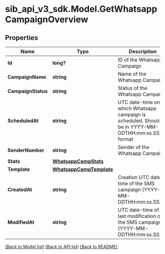 # sib_api_v3_sdk.Model.GetWhatsappCampaignOverview
## Properties

Name | Type | Description | Notes
------------ | ------------- | ------------- | -------------
**Id** | **long?** | ID of the Whatsapp Campaign | 
**CampaignName** | **string** | Name of the Whatsapp Campaign | 
**CampaignStatus** | **string** | Status of the Whatsapp Campaign | 
**ScheduledAt** | **string** | UTC date-time on which Whatsapp campaign is scheduled. Should be in YYYY-MM-DDTHH:mm:ss.SSSZ format | [optional] 
**SenderNumber** | **string** | Sender of the Whatsapp Campaign | 
**Stats** | [**WhatsappCampStats**](WhatsappCampStats.md) |  | [optional] 
**Template** | [**WhatsappCampTemplate**](WhatsappCampTemplate.md) |  | 
**CreatedAt** | **string** | Creation UTC date-time of the SMS campaign (YYYY-MM-DDTHH:mm:ss.SSSZ) | 
**ModifiedAt** | **string** | UTC date-time of last modification of the SMS campaign (YYYY-MM-DDTHH:mm:ss.SSSZ) | 

[[Back to Model list]](../README.md#documentation-for-models) [[Back to API list]](../README.md#documentation-for-api-endpoints) [[Back to README]](../README.md)

